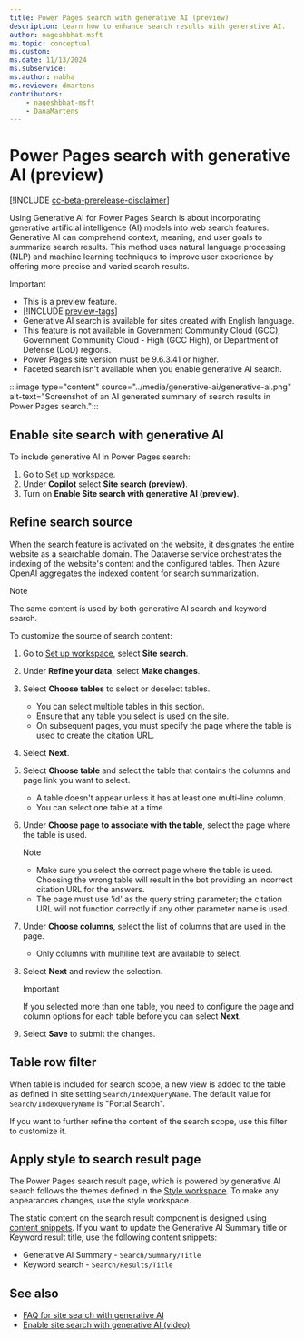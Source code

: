 ```yaml
---
title: Power Pages search with generative AI (preview)
description: Learn how to enhance search results with generative AI.
author: nageshbhat-msft
ms.topic: conceptual
ms.custom: 
ms.date: 11/13/2024
ms.subservice: 
ms.author: nabha
ms.reviewer: dmartens
contributors:
    - nageshbhat-msft
    - DanaMartens
---
```


# Power Pages search with generative AI (preview)

[!INCLUDE [cc-beta-prerelease-disclaimer](../../includes/cc-beta-prerelease-disclaimer.md)]

Using Generative AI for Power Pages Search is about incorporating generative artificial intelligence (AI) models into web search features. Generative AI can comprehend context, meaning, and user goals to summarize search results. This method uses natural language processing (NLP) and machine learning techniques to improve user experience by offering more precise and varied search results.

> [!IMPORTANT]
> - This is a preview feature.
> - [!INCLUDE [preview-tags](../../includes/cc-preview-features-definition.md)]
> - Generative AI search is available for sites created with English language.
> - This feature is not available in Government Community Cloud (GCC), Government Community Cloud - High (GCC High), or Department of Defense (DoD) regions.
> - Power Pages site version must be 9.6.3.41 or higher.
> - Faceted search isn't available when you enable generative AI search.

:::image type="content" source="../media/generative-ai/generative-ai.png" alt-text="Screenshot of an AI generated summary of search results in Power Pages search.":::

## Enable site search with generative AI

To include generative AI in Power Pages search:

1. Go to [Set up workspace](../setup-workspace.md).
1. Under **Copilot** select **Site search (preview)**.
1. Turn on **Enable Site search with generative AI (preview)**.

## Refine search source

When the search feature is activated on the website, it designates the entire website as a searchable domain. The Dataverse service orchestrates the indexing of the website's content and the configured tables. Then Azure OpenAI aggregates the indexed content for search summarization.

> [!NOTE]
> The same content is used by both generative AI search and keyword search.

To customize the source of search content:

1. Go to [Set up workspace](../setup-workspace.md), select **Site search**.
1. Under **Refine your data**, select **Make changes**.
1. Select **Choose tables** to select or deselect tables.
    - You can select multiple tables in this section.
    - Ensure that any table you select is used on the site.
    - On subsequent pages, you must specify the page where the table is used to create the citation URL.
1. Select **Next**.
1. Select **Choose table** and select the table that contains the columns and page link you want to select.
    - A table doesn't appear unless it has at least one multi-line column.
    - You can select one table at a time.
1. Under **Choose page to associate with the table**, select the page where the table is used.

    > [!NOTE]
    > - Make sure you select the correct page where the table is used. Choosing the wrong table will result in the bot providing an incorrect citation URL for the answers.
    > - The page must use 'id' as the query string parameter; the citation URL will not function correctly if any other parameter name is used.

1. Under **Choose columns**, select the list of columns that are used in the page.
    - Only columns with multiline text are available to select.
1. Select **Next** and review the selection.

    > [!IMPORTANT]
    > If you selected more than one table, you need to configure the page and column options for each table before you can select **Next**.

1. Select **Save** to submit the changes.

## Table row filter

When table is included for search scope, a new view is added to the table as defined in site setting `Search/IndexQueryName`.
The default value for `Search/IndexQueryName` is "Portal Search".

If you want to further refine the content of the search scope, use this filter to customize it.

## Apply style to search result page

The Power Pages search result page, which is powered by generative AI search follows the themes defined in the [Style workspace](../../getting-started/style-site.md). To make any appearances changes, use the style workspace.

The static content on the search result component is designed using [content snippets](../customize-content-snippets.md). If you want to update the Generative AI Summary title or Keyword result title, use the following content snippets:

- Generative AI Summary - `Search/Summary/Title`
- Keyword search - `Search/Results/Title`

## See also

- [FAQ for site search with generative AI](../../faqs-generative-ai-search.md)
- [Enable site search with generative AI (video)](https://youtu.be/2SEGiPhyYiQ?feature=shared)
